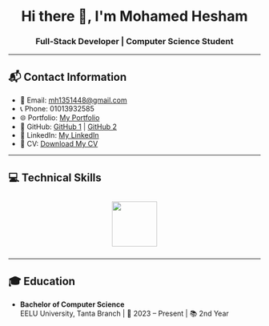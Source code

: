 <h1 align="center">
  Hi there 👋, I'm Mohamed Hesham
</h1>

<h3 align="center">
  Full-Stack Developer | Computer Science Student
</h3>

---

## 📬 Contact Information
- 📧 Email: [mh1351448@gmail.com](mailto:mh1351448@gmail.com)
- 📞 Phone: 01013932585
- 🌐 Portfolio: [My Portfolio](https://mohamedasddf.github.io/portfolio/)
- 🐙 GitHub: [GitHub 1](https://github.com/Mohamedasddf) | [GitHub 2](https://github.com/Mohamed-hesham100)
- 🔗 LinkedIn: [My LinkedIn](https://www.linkedin.com/in/mohamed-hesham-89800029b/)
- 📄 CV: [Download My CV](https://mohamedasddf.github.io/portfolio/)

---

## 💻 Technical Skills

<div align="center">
  <img src="https://skillicons.dev/icons?i=javascript,typescript,python,html,css,django,nodejs,express,react,nextjs,tailwind,redux,mui,framer,mongodb,postgresql,git,github,postman,windows" height="90" style="margin: 10px; animation: moveIcons 30s linear infinite;" />
</div>


---

## 🎓 Education
- **Bachelor of Computer Science**  
  EELU University, Tanta Branch | 📅 2023 – Present | 📚 2nd Year

